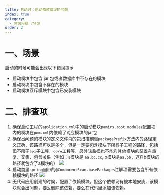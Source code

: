 ```yaml
---
title: 启动时：启动依赖错误的问题
index: true
category:
  - 常见问题（faq）
order: 2
---
```

# 一、场景
启动的时候可能会出现以下错误提示

+ 启动模块中包含 jar 包或者数据库中不存在的模块
+ 启动模块中包含不存在的模块
+ 启动模块互斥模块中包含已安装模块

# 二、排查项
1. 确保启动工程的`application.yml`中的启动模块`pamirs.boot.modules`配置项内的模块在`pom.xml`内依赖了对应模块的jar包
2. 确保出问题的模块的定义文件内的包扫描前缀`packagePrefix`方法内的路径定义正确，该路径可以是多个，但是一定要包含模块下所有子工程的路径，包括但不限于`api`子工程、`core`工程等，另外该路径也不能和其他模块的配置有重复、交集、包含关系（例如：a模块是 `aa.bb.cc`, b模块是`aa.bb`，这样b模块的路径就包含了a模块的）
   ![](https://oinone-jar.oss-cn-zhangjiakou.aliyuncs.com/welcome-document/Development/FAQ/WX20240718-195049@2x-1024x632.png)
3. 启动类里`spring`自带的`@ComponentScan.basePackages`注解项需要包含所有依赖模块的路径
   ![](https://oinone-jar.oss-cn-zhangjiakou.aliyuncs.com/welcome-document/Development/FAQ/WX20240718-195713@2x-1024x682.png)
4. 无代码应用创建的时候，配置了依赖模块。但这个依赖没有被本地安装，该模块就会出问题，要么删除该依赖，要么在代码里添加该依赖。

